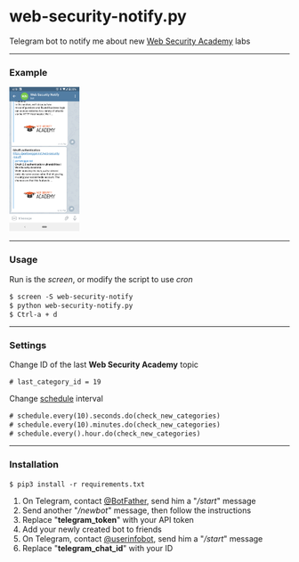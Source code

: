 # web-security-notify.py
Telegram bot to notify me about new [Web Security Academy](https://portswigger.net/web-security) labs

---

### Example

<img src="/screenshot.png?raw=true" width="25%" height="25%" alt="PoC">

---

### Usage

Run is the *screen*, or modify the script to use *cron*

```
$ screen -S web-security-notify
$ python web-security-notify.py
$ Ctrl-a + d
```

---

### Settings

Change ID of the last **Web Security Academy** topic

```
# last_category_id = 19
```

Change [schedule](https://schedule.readthedocs.io/en/stable/examples.html) interval
```
# schedule.every(10).seconds.do(check_new_categories)
# schedule.every(10).minutes.do(check_new_categories)
# schedule.every().hour.do(check_new_categories)
```

---

### Installation

`$ pip3 install -r requirements.txt`

1) On Telegram, contact [@BotFather](https://telegram.me/botfather), send him a "*/start*" message
2) Send another "*/newbot*" message, then follow the instructions
3) Replace "**telegram_token**" with your API token
4) Add your newly created bot to friends
5) On Telegram, contact [@userinfobot](https://t.me/userinfobot), send him a "*/start*" message
6) Replace "**telegram_chat_id**" with your ID
